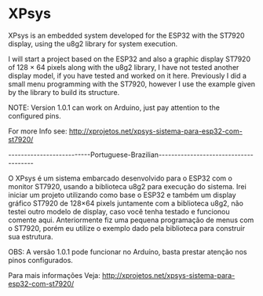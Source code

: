 # XPsys
XPsys is an embedded system developed for the ESP32 with the ST7920 display, using the u8g2 library for system execution.

I will start a project based on the ESP32 and also a graphic display ST7920 of 128 × 64 pixels
along with the u8g2 library, I have not tested another display model, if you have tested and worked on it here.
Previously I did a small menu programming with the ST7920, however I use the example given by the library to
build its structure.

NOTE: Version 1.0.1 can work on Arduino, just pay attention to the configured pins.

For more Info see: http://xprojetos.net/xpsys-sistema-para-esp32-com-st7920/

--------------------------Portuguese-Brazilian--------------------------------------

O XPsys é um sistema embarcado desenvolvido para o ESP32 com o monitor ST7920, usando a biblioteca u8g2 para execução do sistema.
Irei iniciar um projeto utilizando como base o ESP32 e também um display gráfico ST7920 de 128×64 pixels 
juntamente com a biblioteca u8g2, não testei outro modelo de display, caso você tenha testado e funcionou comente aqui. 
Anteriormente fiz uma pequena programação de menus com o ST7920, porém eu utilize o exemplo dado pela biblioteca para 
construir sua estrutura.

OBS: A versão 1.0.1 pode funcionar no Arduíno, basta prestar atenção nos pinos configurados.

Para mais informações Veja: http://xprojetos.net/xpsys-sistema-para-esp32-com-st7920/
